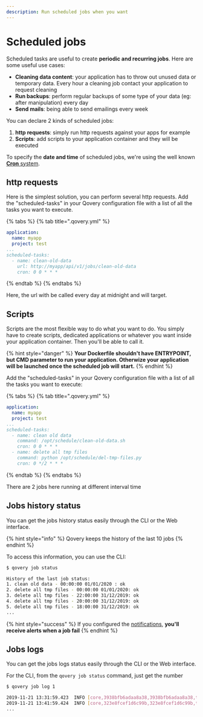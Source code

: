 ```yaml
---
description: Run scheduled jobs when you want
---
```


# Scheduled jobs

Scheduled tasks are useful to create **periodic and recurring jobs**. Here are some useful use cases:

* **Cleaning data content**: your application has to throw out unused data or temporary data. Every hour a cleaning job contact your application to request cleaning
* **Run backups**: perform regular backups of some type of your data \(eg: after manipulation\) every day
* **Send mails**: being able to send emailings every week

You can declare 2 kinds of scheduled jobs:

1. **http requests**: simply run http requests against your apps for example
2. **Scripts**: add scripts to your application container and they will be executed

To specify the **date and time** of scheduled jobs, we're using the well known [**Cron** system](https://en.wikipedia.org/wiki/Cron).

## http requests

Here is the simplest solution, you can perform several http requests. Add the "scheduled-tasks" in your Qovery configuration file with a list of all the tasks you want to execute.

{% tabs %}
{% tab title=".qovery.yml" %}
```yaml
application:
  name: myapp
  project: test
...
scheduled-tasks:
  - name: clean-old-data
    url: http://myapp/api/v1/jobs/clean-old-data
    cron: 0 0 * * *
```
{% endtab %}
{% endtabs %}

Here, the url with be called every day at midnight and will target.

## Scripts

Scripts are the most flexible way to do what you want to do. You simply have to create scripts, dedicated applications or whatever you want inside your application container. Then you'll be able to call it.

{% hint style="danger" %}
**Your Dockerfile shouldn't have ENTRYPOINT, but CMD parameter to run your application. Otherwize your application will be launched once the scheduled job will start.**
{% endhint %}

Add the "scheduled-tasks" in your Qovery configuration file with a list of all the tasks you want to execute:

{% tabs %}
{% tab title=".qovery.yml" %}
```yaml
application:
  name: myapp
  project: test
...
scheduled-tasks:
  - name: clean old data
    command: /opt/schedule/clean-old-data.sh
    cron: 0 0 * * *
  - name: delete all tmp files
    command: python /opt/schedule/del-tmp-files.py
    cron: 0 */2 * * *
```
{% endtab %}
{% endtabs %}

There are 2 jobs here running at different interval time

## Jobs history status

You can get the jobs history status easily through the CLI or the Web interface.

{% hint style="info" %}
Qovery keeps the history of the last 10 jobs 
{% endhint %}

To access this information, you can use the CLI:

```bash
$ qovery job status

History of the last job status:
1. clean old data - 00:00:00 01/01/2020 : ok
2. delete all tmp files - 00:00:00 01/01/2020: ok
3. delete all tmp files - 22:00:00 31/12/2019: ok
4. delete all tmp files - 20:00:00 31/12/2019: ok
5. delete all tmp files - 18:00:00 31/12/2019: ok
...
```

{% hint style="success" %}
If you configured the [notifications](../administration/integrations/notifications.md), **you'll receive alerts when a job fail**
{% endhint %}

## Jobs logs

You can get the jobs logs status easily through the CLI or the Web interface.

For the CLI, from the `qovery job status` command, just get the number 

```bash
$ qovery job log 1

2019-11-21 13:31:59.423  INFO [core,3938bfb6adaa8a38,3938bfb6adaa8a38,true]
2019-11-21 13:41:59.424  INFO [core,323e8fcef1d6c99b,323e8fcef1d6c99b,true]
...
```



